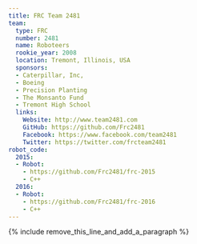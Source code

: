 ```yaml
---
title: FRC Team 2481
team:
  type: FRC
  number: 2481
  name: Roboteers
  rookie_year: 2008
  location: Tremont, Illinois, USA
  sponsors:
  - Caterpillar, Inc,
  - Boeing
  - Precision Planting
  - The Monsanto Fund
  - Tremont High School
  links:
    Website: http://www.team2481.com
    GitHub: https://github.com/Frc2481
    Facebook: https://www.facebook.com/team2481
    Twitter: https://twitter.com/frcteam2481
robot_code:
  2015:
  - Robot:
    - https://github.com/Frc2481/frc-2015
    - C++
  2016:
  - Robot:
    - https://github.com/Frc2481/frc-2016
    - C++
---
```


{% include remove_this_line_and_add_a_paragraph %}